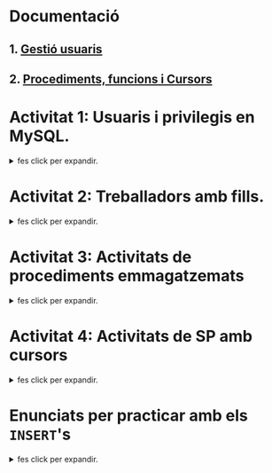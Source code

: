 # Documentació

## 1. [Gestió usuaris](documents/Apunts_MP02_UF03_Llenguatges_DCL_01_Gestio_Usuaris.pdf)

## 2. [Procediments, funcions i Cursors ](documents/Apunts_MP02_UF03_Llenguatges_DCL_02_Proc_Func_Cursors.pdf)


# Activitat 1: Usuaris i privilegis en MySQL.

<details>
  <summary> fes click per expandir.</summary>

&nbsp;&nbsp;**1.** Crea un usuari nou amb el teu **`cognomnom`** en el servidor local.

&nbsp;&nbsp;**2.** Proporciona els permisos per la BD **`videoclub`** al nou usuari:

&nbsp;&nbsp;&nbsp;&nbsp;**a.** Llistar dades.

&nbsp;&nbsp;&nbsp;&nbsp;**b.** Inserir dades.

&nbsp;&nbsp;&nbsp;&nbsp;**c.** Modificar dades.

&nbsp;&nbsp;&nbsp;&nbsp;**d.** Esborrar dades.

&nbsp;&nbsp;&nbsp;&nbsp;**e.** Executar funcions.

&nbsp;&nbsp;**3.** Aplica els privilegis.

&nbsp;&nbsp;**4.** Mostra els privilegis del nou usuari.

&nbsp;&nbsp;**5.** Crea un usuari nou amb el teu **`cognomnom_admin`**.

&nbsp;&nbsp;**6.** Proporciona tots els privilegis per la BD **`videoclub`** a l’usuari creat en l'**`apartart 5`**

&nbsp;&nbsp;**7.** Esborra el privilegi de crear taules a l’usuari creat en l'**`apartart 5`**.

&nbsp;&nbsp;**8.** Aplica els privilegis.

&nbsp;&nbsp;**9.** Mostra els privilegis de l’usuari creat en l'**`apartart 5`**.

&nbsp;&nbsp;**10.** Surt del MySQL i accedeix amb l’usuari creat en l'**`apartart 1`**.

&nbsp;&nbsp;**11.** Llista totes les pel·lícules.

&nbsp;&nbsp;&nbsp;&nbsp;**a.** Pots fer-ho?

&nbsp;&nbsp;&nbsp;&nbsp;**b.** En cas negatiu, per què?

&nbsp;&nbsp;**12.** Llistat tots els empleats de la BD **`empresa`**.

&nbsp;&nbsp;&nbsp;&nbsp;**a.** Pots fer-ho?

&nbsp;&nbsp;&nbsp;&nbsp;**b.** En cas negatiu, per què?

&nbsp;&nbsp;**13.** Esborra l’usuari creat en l'**`apartart 5`**.


&nbsp;&nbsp;Creeu un fitxer sql amb el resultat de cada apartat. Per exemple, el nom del fitxer que
conté la solució a l'**`apartart 1`** serà:

&nbsp;&nbsp;**`CognomNom_Act_01_UsuPri_MySQL_Apartat_001.sql`**
&nbsp;&nbsp;I el lliurament, serà un fitxer comprimit (**`zip`**, o **`rar`**) que contindrà tots els fitxers sql de cadascun dels apartats.

&nbsp;&nbsp;**`CognomNom_Act_01_UsuPri_MySQL.zip`**

&nbsp;&nbsp;Recordeu que la correcció la faré pujant el fitxer que m'enviïs i executant-lo directament
al meu servidor. Per tant, sabreu si em funcionarà o no, si executant-lo vosaltres en el
vostre servidor funciona o no.

</details>

# Activitat 2: Treballadors amb fills.
<details>
  <summary> fes click per expandir.</summary>
</details>
  

# Activitat 3: Activitats de procediments emmagatzemats

<details>
  <summary> fes click per expandir.</summary>

&nbsp;&nbsp;**1.** Dissenya un procediment que rebi un codi de pel·lícula i mostri per pantalla el nom de la pel·lícula i els actors/actrius que hi actuen, juntament amb el paper que interpreten.

</details>

# Activitat 4: Activitats de SP amb cursors

<details>
  <summary> fes click per expandir.</summary>
  
</details>

# Enunciats per practicar amb els `INSERT`'s

<details>
  <summary> fes click per expandir.</summary>

![MER_Videoclub](./imatges/MER_Videoclub.png)


**1.** Emprant la base de dades **`videoclub`**, cal que:
Insertis, com a mínim **tres** registres, a **totes** i cadascuna de les **taules** que existeixen a la base de dades de **`videoclub`**.


~~~~sql
+---------------------+
| Taules a videoclub  |
+---------------------+
| ACTORS              |
| ACTORS_PELLICULES   |
| DIRECTORS           |
| EXEMPLARS           |
| PELLICULES          |
| PRESTECS            |
| SOCIS               |
+---------------------+
~~~~
La informació de cada pel·lícula cal que la obtingeu de la web [IMDb.com](https://www.imdb.com/). ![logoIMDb](https://upload.wikimedia.org/wikipedia/commons/thumb/6/69/IMDB_Logo_2016.svg/245px-IMDB_Logo_2016.svg.png)
</details>
